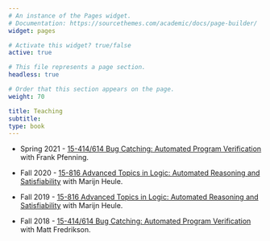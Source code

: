 ```yaml
---
# An instance of the Pages widget.
# Documentation: https://sourcethemes.com/academic/docs/page-builder/
widget: pages

# Activate this widget? true/false
active: true

# This file represents a page section.
headless: true

# Order that this section appears on the page.
weight: 70

title: Teaching
subtitle:
type: book
---
```


* Spring 2021 - [15-414/614 Bug Catching: Automated Program Verification
](https://www.cs.cmu.edu/~15414/) with Frank Pfenning.

* Fall 2020 - [15-816 Advanced Topics in Logic: Automated Reasoning and Satisfiability](http://www.cs.cmu.edu/~mheule/15816-f20/) with Marijn Heule. 

* Fall 2019 - [15-816 Advanced Topics in Logic: Automated Reasoning and Satisfiability](https://www.cs.cmu.edu/~mheule/15816-f19/) with Marijn Heule. 

* Fall 2018 - [15-414/614 Bug Catching: Automated Program Verification
](https://www.cs.cmu.edu/~15414/f18/) with Matt Fredrikson.



